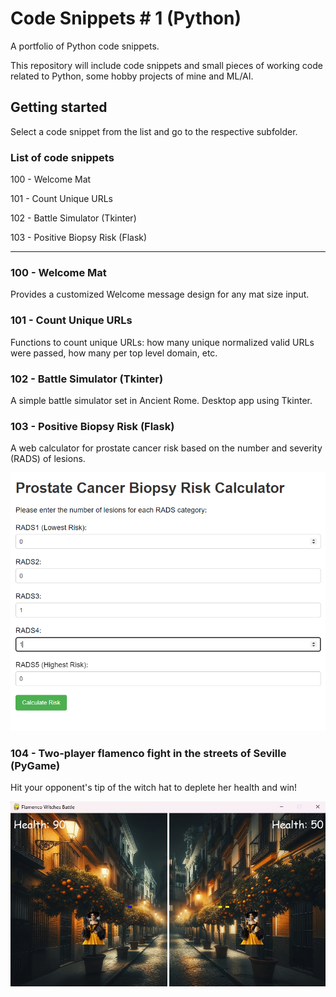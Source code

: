 # Code Snippets # 1 (Python)

A portfolio of Python code snippets.

This repository will include code snippets and small pieces of working code related to Python, some hobby projects of mine and ML/AI.

## Getting started

Select a code snippet from the list and go to the respective subfolder.

### List of code snippets

100 - Welcome Mat

101 - Count Unique URLs

102 - Battle Simulator (Tkinter)

103 - Positive Biopsy Risk (Flask)

---

### 100 - Welcome Mat

Provides a customized Welcome message design for any mat size input.

### 101 - Count Unique URLs

Functions to count unique URLs: how many unique normalized valid URLs were passed, how many per top level domain, etc.

### 102 - Battle Simulator (Tkinter)

A simple battle simulator set in Ancient Rome. Desktop app using Tkinter.

### 103 - Positive Biopsy Risk (Flask)

A web calculator for prostate cancer risk based on the number and severity (RADS) of lesions.

![Positive Biopsy Risk Calculator Form](103%20Positive%20Biopsy%20Risk/assets/H001_BiopsyRisk_form.png "Positive Biopsy Risk Calculator Form")

### 104 - Two-player flamenco fight in the streets of Seville (PyGame)

Hit your opponent's tip of the witch hat to deplete her health and win!

![Flamenco Fight in Seville](104%202p_flamenco_fight/Images/2p_Flamenco_Fight_Seville_capture.jpg "A flamenco witch fight in the streets of Seville")

